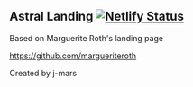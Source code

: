 ## Astral Landing [![Netlify Status](https://api.netlify.com/api/v1/badges/94589a2f-f57d-4390-a4d4-429eb54b8a67/deploy-status)](https://app.netlify.com/sites/nervous-shannon-b45865/deploys)


Based on Marguerite Roth's landing page

https://github.com/margueriteroth

Created by j-mars
